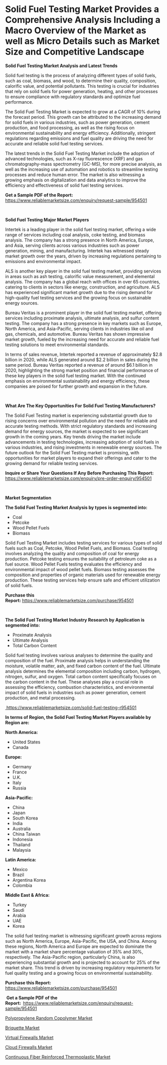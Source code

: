 <p><h1>Solid Fuel Testing Market Provides a Comprehensive Analysis Including a Macro Overview of the Market as well as Micro Details such as Market Size and Competitive Landscape</h1></p><p><strong>Solid Fuel Testing Market Analysis and Latest Trends</strong></p>
<p><p>Solid fuel testing is the process of analyzing different types of solid fuels, such as coal, biomass, and wood, to determine their quality, composition, calorific value, and potential pollutants. This testing is crucial for industries that rely on solid fuels for power generation, heating, and other processes to ensure compliance with regulatory standards and optimize fuel performance.</p><p>The Solid Fuel Testing Market is expected to grow at a CAGR of 10% during the forecast period. This growth can be attributed to the increasing demand for solid fuels in various industries, such as power generation, cement production, and food processing, as well as the rising focus on environmental sustainability and energy efficiency. Additionally, stringent regulations regarding emissions and fuel quality are driving the need for accurate and reliable solid fuel testing services.</p><p>The latest trends in the Solid Fuel Testing Market include the adoption of advanced technologies, such as X-ray fluorescence (XRF) and gas chromatography-mass spectrometry (GC-MS), for more precise analysis, as well as the increasing use of automation and robotics to streamline testing processes and reduce human error. The market is also witnessing a growing emphasis on digitalization and data analytics to improve the efficiency and effectiveness of solid fuel testing services.</p></p>
<p><strong>Get a Sample PDF of the Report:&nbsp;</strong> <a href="https://www.reliablemarketsize.com/enquiry/request-sample/954501">https://www.reliablemarketsize.com/enquiry/request-sample/954501</a></p>
<p>&nbsp;</p>
<p><strong>Solid Fuel Testing Major Market Players</strong></p>
<p><p>Intertek is a leading player in the solid fuel testing market, offering a wide range of services including coal analysis, coke testing, and biomass analysis. The company has a strong presence in North America, Europe, and Asia, serving clients across various industries such as power generation, mining, and manufacturing. Intertek has witnessed steady market growth over the years, driven by increasing regulations pertaining to emissions and environmental impact.</p><p>ALS is another key player in the solid fuel testing market, providing services in areas such as ash testing, calorific value measurement, and elemental analysis. The company has a global reach with offices in over 65 countries, catering to clients in sectors like energy, construction, and agriculture. ALS has experienced significant market growth due to the rising demand for high-quality fuel testing services and the growing focus on sustainable energy sources.</p><p>Bureau Veritas is a prominent player in the solid fuel testing market, offering services including proximate analysis, ultimate analysis, and sulfur content testing. The company has a strong presence in key markets such as Europe, North America, and Asia-Pacific, serving clients in industries like oil and gas, chemicals, and automotive. Bureau Veritas has shown impressive market growth, fueled by the increasing need for accurate and reliable fuel testing solutions to meet environmental standards.</p><p>In terms of sales revenue, Intertek reported a revenue of approximately $2.8 billion in 2020, while ALS generated around $2.2 billion in sales during the same period. Bureau Veritas reported a revenue of around $6.1 billion in 2020, highlighting the strong market position and financial performance of these key players in the solid fuel testing market. With the continued emphasis on environmental sustainability and energy efficiency, these companies are poised for further growth and expansion in the future.</p></p>
<p>&nbsp;</p>
<p><strong>What Are The Key Opportunities For Solid Fuel Testing Manufacturers?</strong></p>
<p><p>The Solid Fuel Testing market is experiencing substantial growth due to rising concerns over environmental pollution and the need for reliable and accurate testing methods. With strict regulatory standards and increasing demand for energy sources, the market is expected to see significant growth in the coming years. Key trends driving the market include advancements in testing technologies, increasing adoption of solid fuels in various industries, and rising investments in renewable energy sources. The future outlook for the Solid Fuel Testing market is promising, with opportunities for market players to expand their offerings and cater to the growing demand for reliable testing services.</p></p>
<p><strong>Inquire or Share Your Questions If Any Before Purchasing This Report:</strong> <a href="https://www.reliablemarketsize.com/enquiry/pre-order-enquiry/954501">https://www.reliablemarketsize.com/enquiry/pre-order-enquiry/954501</a></p>
<p>&nbsp;</p>
<p><strong>Market Segmentation</strong></p>
<p><strong>The Solid Fuel Testing Market Analysis by types is segmented into:</strong></p>
<p><ul><li>Coal</li><li>Petcoke</li><li>Wood Pellet Fuels</li><li>Biomass</li></ul></p>
<p><p>Solid Fuel Testing Market includes testing services for various types of solid fuels such as Coal, Petcoke, Wood Pellet Fuels, and Biomass. Coal testing involves analyzing the quality and composition of coal for energy production. Petcoke testing ensures the suitability of petroleum coke as a fuel source. Wood Pellet Fuels testing evaluates the efficiency and environmental impact of wood pellet fuels. Biomass testing assesses the composition and properties of organic materials used for renewable energy production. These testing services help ensure safe and efficient utilization of solid fuels.</p></p>
<p><strong>Purchase this Report:&nbsp;</strong><a href="https://www.reliablemarketsize.com/purchase/954501">https://www.reliablemarketsize.com/purchase/954501</a></p>
<p>&nbsp;</p>
<p><strong>The Solid Fuel Testing Market Industry Research by Application is segmented into:</strong></p>
<p><ul><li>Proximate Analysis</li><li>Ultimate Analysis</li><li>Total Carbon Content</li></ul></p>
<p><p>Solid fuel testing involves various analyses to determine the quality and composition of the fuel. Proximate analysis helps in understanding the moisture, volatile matter, ash, and fixed carbon content of the fuel. Ultimate analysis determines the elemental composition including carbon, hydrogen, nitrogen, sulfur, and oxygen. Total carbon content specifically focuses on the carbon content in the fuel. These analyses play a crucial role in assessing the efficiency, combustion characteristics, and environmental impact of solid fuels in industries such as power generation, cement production, and metal processing.</p></p>
<p><a href="https://www.reliablemarketsize.com/solid-fuel-testing-r954501">&nbsp;https://www.reliablemarketsize.com/solid-fuel-testing-r954501</a></p>
<p><strong>In terms of Region, the Solid Fuel Testing Market Players available by Region are:</strong></p>
<p>
    <p> <strong> North America: </strong>
        <ul>
            <li>United States</li>
            <li>Canada</li>
        </ul>
        </p> 
    <p> <strong> Europe: </strong>
        <ul>
            <li>Germany</li>
            <li>France</li>
            <li>U.K.</li>
            <li>Italy</li>
            <li>Russia</li>
        </ul>
        </p> 
    <p> <strong> Asia-Pacific: </strong>
        <ul>
            <li>China</li>
            <li>Japan</li>
            <li>South Korea</li>
            <li>India</li>
            <li>Australia</li>
            <li>China Taiwan</li>
            <li>Indonesia</li>
            <li>Thailand</li>
            <li>Malaysia</li>
        </ul>
        </p> 
    <p> <strong> Latin America: </strong>
        <ul>
            <li>Mexico</li>
            <li>Brazil</li>
            <li>Argentina Korea</li>
            <li>Colombia</li>
        </ul>
        </p> 
    <p> <strong> Middle East & Africa: </strong>
        <ul>
            <li>Turkey</li>
            <li>Saudi</li>
            <li>Arabia</li>
            <li>UAE</li>
            <li>Korea</li>
        </ul>
    </p>
    </p>
<p><p>The solid fuel testing market is witnessing significant growth across regions such as North America, Europe, Asia-Pacific, the USA, and China. Among these regions, North America and Europe are expected to dominate the market with a market share percentage valuation of 35% and 30%, respectively. The Asia-Pacific region, particularly China, is also experiencing substantial growth and is projected to account for 25% of the market share. This trend is driven by increasing regulatory requirements for fuel quality testing and a growing focus on environmental sustainability.</p></p>
<p><strong>Purchase this Report: </strong><a href="https://www.reliablemarketsize.com/purchase/954501">https://www.reliablemarketsize.com/purchase/954501</a></p>
<p>&nbsp;<strong>Get a Sample PDF of the Report:&nbsp;&nbsp;</strong><a href="https://www.reliablemarketsize.com/enquiry/request-sample/954501">https://www.reliablemarketsize.com/enquiry/request-sample/954501</a></p>
<p><strong></strong></p>
<p><p><a href="https://www.linkedin.com/pulse/polypropylene-random-copolymer-market-share-analysis-growth-dderf?trackingId=m4ZJlSrYRFiGkB5fAwEvcw%3D%3D">Polypropylene Random Copolymer Market</a></p><p><a href="https://www.linkedin.com/pulse/briquette-market-analysis-report-global-insights-region-type-wbvaf?trackingId=oZi5U%2F71TVugbjFI8TdWSg%3D%3D">Briquette Market</a></p><p><a href="https://github.com/dimitrishawkinswaynenp91rgz/Market-Research-Report-List-4/blob/main/virtual-firewalls-market.md">Virtual Firewalls Market</a></p><p><a href="https://github.com/gladysalidde/Market-Research-Report-List-2/blob/main/cloud-firewalls-market.md">Cloud Firewalls Market</a></p><p><a href="https://www.linkedin.com/pulse/global-continuous-fiber-reinforced-thermoplastic-market-osxuf?trackingId=YHqIrxNZSB6MBjnQUpOWjQ%3D%3D">Continuous Fiber Reinforced Thermoplastic Market</a></p></p>